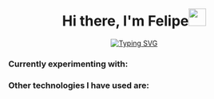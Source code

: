<link rel="stylesheet" type='text/css' href="https://cdn.jsdelivr.net/gh/devicons/devicon@latest/devicon.min.css" />


<h1 align="center"><b>Hi there, I'm Felipe</b><img src="https://media.giphy.com/media/hvRJCLFzcasrR4ia7z/giphy.gif" width="35"></h1>

<div align =  center>
  <a href="https://git.io/typing-svg"><img src="https://readme-typing-svg.herokuapp.com?font=Nixie+One&pause=1000&color=FFFFFF&background=00081B00&center=true&vCenter=true&width=435&lines=I'm+a+computer+science+student;Looking+for+my+first+internship;To+become+a+backend+developer" alt="Typing SVG" /></a>
</div>

<h3>Currently experimenting with:</h3>

<div style= "font-size: 60px" align="center"> 
    <i class="devicon-python-plain"></i>
    <i class="devicon-django-plain"></i>
        <i alt="MySQL" class="devicon-mysql-original"></i>
        <i alt="Bash" class="devicon-bash-plain"></i>
        <i class="devicon-linux-plain"></i>

</div>


<h3>Other technologies I have used are:</h3>

<div style= "font-size: 40px" > 
    <i alt="Git" class="devicon-git-plain"></i>
    <i alt="GitHub" class="devicon-github-original"></i>
    <i alt="SQL" class="devicon-azuresqldatabase-plain"></i>
    <i alt="C Sharp" class="devicon-csharp-plain"></i>
    <i alt="HTML" class="devicon-html5-plain"></i>
    <i alt="CSS" class="devicon-css3-plain"></i>
    <i alt="Bootstrap" class="devicon-bootstrap-plain"></i>
    <i alt="Javascript" class="devicon-javascript-plain"></i>
    <i alt="Typescript" class="devicon-typescript-plain"></i>
    <i alt="ionic-framework" class="devicon-ionic-original" ></i>
    <i alt="Angular" class="devicon-angular-plain"></i>
</div>

